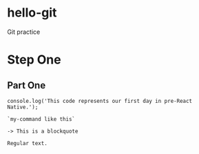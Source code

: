 # hello-git
Git practice

# Step One

## Part One

```
console.log('This code represents our first day in pre-React Native.');

`my-command like this`

-> This is a blockquote

Regular text.
